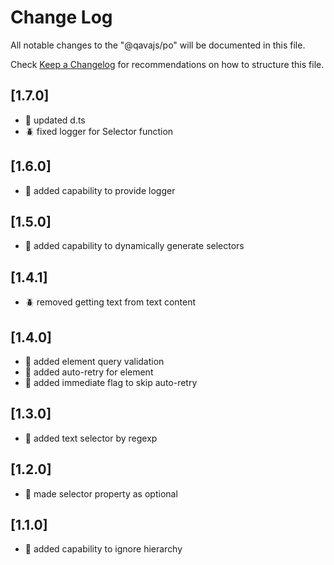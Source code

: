 # Change Log

All notable changes to the "@qavajs/po" will be documented in this file.

Check [Keep a Changelog](http://keepachangelog.com/) for recommendations on how to structure this file.

## [1.7.0]
- :rocket: updated d.ts
- :beetle: fixed logger for Selector function

## [1.6.0]
- :rocket: added capability to provide logger

## [1.5.0]
- :rocket: added capability to dynamically generate selectors

## [1.4.1]
- :beetle: removed getting text from text content

## [1.4.0]
- :rocket: added element query validation
- :rocket: added auto-retry for element
- :rocket: added immediate flag to skip auto-retry

## [1.3.0]
- :rocket: added text selector by regexp

## [1.2.0]
- :rocket: made selector property as optional

## [1.1.0]
- :rocket: added capability to ignore hierarchy
